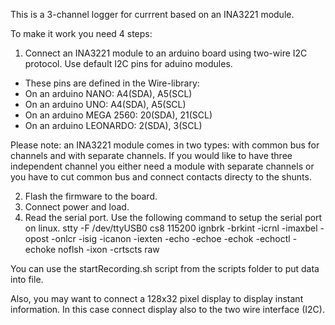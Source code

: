 This is a 3-channel logger for currrent based on an INA3221 module.

To make it work you need 4 steps:

1. Connect an INA3221 module to an arduino board using two-wire I2C protocol.
Use default I2C pins for aduino modules.
 * These pins are defined in the Wire-library:
 * On an arduino NANO:      A4(SDA), A5(SCL)
 * On an arduino UNO:       A4(SDA), A5(SCL)
 * On an arduino MEGA 2560: 20(SDA), 21(SCL)
 * On an arduino LEONARDO:   2(SDA),  3(SCL)

Please note: an INA3221 module comes in two types: with common bus for channels and with separate channels.
If you would like to have three independent channel you either need a module with separate channels or you have to cut common bus and connect contacts directy to the shunts.

2. Flash the firmware to the board.
3. Connect power and load.
4. Read the serial port.
Use the following command to setup the serial port on linux.
stty -F /dev/ttyUSB0 cs8 115200 ignbrk -brkint -icrnl -imaxbel -opost -onlcr -isig -icanon -iexten -echo -echoe -echok -echoctl -echoke noflsh -ixon -crtscts raw

You can use the startRecording.sh script from the scripts folder to put data into file.

Also, you may want to connect a 128x32 pixel display to display instant information. In this case connect display also to the two wire interface (I2C).
